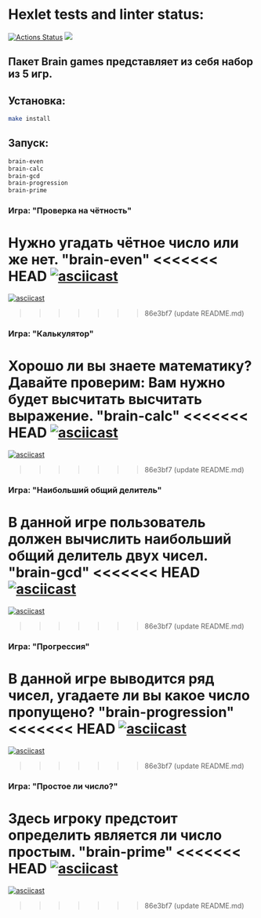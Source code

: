 # Hexlet tests and linter status:
[![Actions Status](https://github.com/dorrety/frontend-project-44/workflows/hexlet-check/badge.svg)](https://github.com/dorrety/frontend-project-44/actions)
<a href="https://codeclimate.com/github/dorrety/frontend-project-44/maintainability"><img src="https://api.codeclimate.com/v1/badges/39d7cfc63d7ea3512892/maintainability" /></a>

## Пакет Brain games представляет из себя набор из 5 игр.


## Установка:

```bash
make install
```

## Запуск:

```bash
brain-even
brain-calc
brain-gcd
brain-progression
brain-prime
```


### Игра: "Проверка на чётность"
Нужно угадать чётное число или же нет.
**"brain-even"**
<<<<<<< HEAD
[![asciicast](https://asciinema.org/a/JXVwb5pSZGORJm4Gs93Uo1asa.svg)](https://asciinema.org/a/JXVwb5pSZGORJm4Gs93Uo1asa.svg)
=======
[![asciicast](https://asciinema.org/a/JXVwb5pSZGORJm4Gs93Uo1asa.svg)](https://asciinema.org/a/JXVwb5pSZGORJm4Gs93Uo1asa)
>>>>>>> 86e3bf7 (update README.md)


### Игра: "Калькулятор"
Хорошо ли вы знаете математику? Давайте проверим: Вам нужно будет высчитать высчитать выражение.
**"brain-calc"**
<<<<<<< HEAD
[![asciicast](https://asciinema.org/a/MKwaD48B8okedFF55U7oslQfz)](https://asciinema.org/a/MKwaD48B8okedFF55U7oslQfz)
=======
[![asciicast](https://asciinema.org/a/MKwaD48B8okedFF55U7oslQfz.svg)](https://asciinema.org/a/MKwaD48B8okedFF55U7oslQfz)
>>>>>>> 86e3bf7 (update README.md)


### Игра: "Наибольший общий делитель"
В данной игре пользователь должен вычислить наибольший общий делитель двух чисел.
**"brain-gcd"**
<<<<<<< HEAD
[![asciicast](https://asciinema.org/a/Fz29rac9DThNMQN1cGGFYs2Nk)](https://asciinema.org/a/Fz29rac9DThNMQN1cGGFYs2Nk)
=======
[![asciicast](https://asciinema.org/a/Fz29rac9DThNMQN1cGGFYs2Nk.svg)](https://asciinema.org/a/Fz29rac9DThNMQN1cGGFYs2Nk)
>>>>>>> 86e3bf7 (update README.md)


### Игра: "Прогрессия"
В данной игре выводится ряд чисел, угадаете ли вы какое число пропущено?
**"brain-progression"**
<<<<<<< HEAD
[![asciicast](https://asciinema.org/a/875orPIyAO9tyw71jwfoWxH0I)](https://asciinema.org/a/875orPIyAO9tyw71jwfoWxH0I)
=======
[![asciicast](https://asciinema.org/a/875orPIyAO9tyw71jwfoWxH0I.svg)](https://asciinema.org/a/875orPIyAO9tyw71jwfoWxH0I)
>>>>>>> 86e3bf7 (update README.md)


### Игра: "Простое ли число?"
Здесь игроку предстоит определить является ли число простым.
**"brain-prime"**
<<<<<<< HEAD
[![asciicast](https://asciinema.org/a/CevjszAZ1Y3rNnVQ4fjcMDsqr)](https://asciinema.org/a/CevjszAZ1Y3rNnVQ4fjcMDsqr)
=======
[![asciicast](https://asciinema.org/a/CevjszAZ1Y3rNnVQ4fjcMDsqr.svg)](https://asciinema.org/a/CevjszAZ1Y3rNnVQ4fjcMDsqr)
>>>>>>> 86e3bf7 (update README.md)

